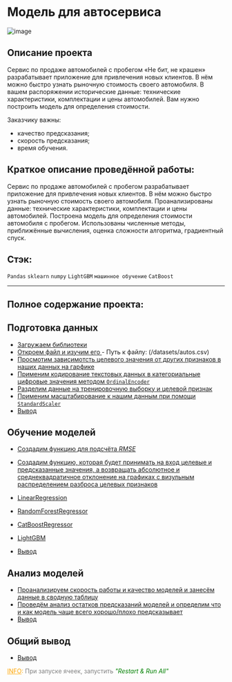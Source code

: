 # Модель для автосервиса
![image](https://user-images.githubusercontent.com/76148212/122681765-a67c6280-d1fe-11eb-9d0d-2a3da9879769.png)


## Описание проекта

Сервис по продаже автомобилей с пробегом «Не бит, не крашен» разрабатывает приложение для привлечения новых клиентов. В нём можно быстро узнать рыночную стоимость своего автомобиля. В вашем распоряжении исторические данные: технические характеристики, комплектации и цены автомобилей. Вам нужно построить модель для определения стоимости. 

Заказчику важны:

- качество предсказания;
- скорость предсказания;
- время обучения.
## Краткое описание проведённой работы:
> 
Сервис по продаже автомобилей с пробегом разрабатывает приложение для привлечения новых клиентов. В нём можно быстро узнать рыночную стоимость своего автомобиля. 
Проанализированы данные: технические характеристики, комплектации и цены автомобилей. Построена модель для определения стоимости автомобиля с пробегом.
Использованы численные методы, приближённые вычисления, оценка сложности алгоритма, градиентный спуск.
## Стэк:
`Pandas`
`sklearn`
`numpy`
`LightGBM`
`машинное обучение`
`CatBoost`

----
## Полное содержание проекта:



## Подготовка данных
   * <a href='#step_1'> Загружаем библиотеки </a>
   * <a href='#step_1'> Откроем файл и изучим его </a>
          - Путь к файлу: (/datasets/autos.csv)
   * <a href='#step_1.1'> Просмотим зависимотсть целевого значения от других признаков в наших данных на гарфике </a>
   * <a href='#step_1.1.1'>Применим кодирование текстовых данных в категориальные цифровые значения методом `OrdinalEncoder`</a>
   * <a href='#step_1.2'> Разделим данные на тренировочную выборку и целевой признак </a>
   * <a href='#step_1.3'> Применим масштабирование к нашим данным при помощи `StandardScaler`</a>
   * <a href='#step_1.end'> Вывод </a>

## Обучение моделей
   * <a href='#step_2.1'> Создадим функцию для подсчёта $RMSE$ </a>
   * <a href='#step_2.1'> Создадим функцию, которая будет принимать на вход целевые и предсказанные значения, а возвращать абсолютное и среднеквадратичное отклонение на графиках с визульным распределением разброса целевых признаков </a>
   * <a href='#step_2.1'> LinearRegression </a>
   * <a href='#step_2.2'>RandomForestRegressor</a>
   * <a href='#step_2.3'> CatBoostRegressor </a>
   * <a href='#step_2.4'> LightGBM  </a>
  
   * <a href='#step_2.end'> Вывод </a>   
   
   
## Анализ моделей
   * <a href='#step_3'>Проанализируем скорость работы и качество моделей и занесём данные в сводную таблицу </a>
   * <a href='#step_3.2'>Проведём анализ остатков предсказаний моделей и определим что и как модель чаще всего хорошо/плохо предсказывает</a>
   * <a href='#step_3.3'>Вывод</a>
   
## Общий вывод   
   * <a href='#step_3.end'> Вывод </a>
   
 <font color='orange'><u>INFO</u>:<font color='gray'> При запуске ячеек, запустить <font color='green'><i>"Restart & Run All"
